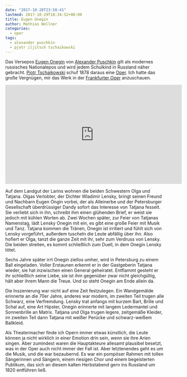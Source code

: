 ```yaml
---
date: "2017-10-28T23:58:41"
lastmod: 2017-10-29T18:34:52+00:00
title: Eugen Onegin
author: Mathias Wellner
categories:
  - oper
tags:
  - alexander puschkin
  - pjotr iljitsch tschaikowski
---
```

Das Versepos [Eugen Onegin](https://de.wikipedia.org/wiki/Eugen_Onegin) von [Alexander Puschkin](https://de.wikipedia.org/wiki/Alexander_Sergejewitsch_Puschkin) gilt als modernes russisches Nationalepos und wird jedem Schulkind in Russland näher gebracht. [Pjotr Tschaikowski](https://de.wikipedia.org/wiki/Pjotr_Iljitsch_Tschaikowski) schuf 1878 daraus eine [Oper](https://de.wikipedia.org/wiki/Eugen_Onegin_(Oper)). Ich hatte das große Vergnügen, mir das Werk in der [Frankfurter Oper](http://www.oper-frankfurt.de/) anzuschauen. 

<!-- more -->

<iframe width="560" height="315" src="https://www.youtube.com/embed/Olgn-Sfbv2I?rel=0" frameborder="0" allowfullscreen></iframe>

Auf dem Landgut der Larins wohnen die beiden Schwestern Olga und Tatjana. Olgas Verlobter, der Dichter Wladimir Lensky, bringt seinen Freund und Nachbarn Eugen Ongin vorbei, der als Alleinerbe und der Petersburger Gesellschaft überdrüssiger Dandy sofort das Interesse von Tatjana fesselt. Sie verliebt sich in ihn, schreibt ihm einen glühenden Brief, er weist sie jedoch mit kühlen Worten ab. Zwei Wochen später, zur Feier von Tatjanas Namenstag, lädt Lensky Onegin mit ein, es gibt eine große Feier mit Musik und Tanz. Tatjana kommen die Tränen, Onegin ist irritiert und fühlt sich von Lensky vorgeführt, außerdem tuscheln die Leute abfällig über ihn. Also hofiert er Olga, tanzt die ganze Zeit mit ihr, sehr zum Verdruss von Lensky. Die beiden streiten, es kommt schließlich zum Duell, in dem Onegin Lensky tötet. 

Sechs Jahre später irrt Onegin ziellos umher, wird in Petersburg zu einem Ball eingeladen. Voller Erstaunen erkennt er in der Gastgeberin Tatjana wieder, sie hat inzwischen einen General geheiratet. Entflammt gesteht er ihr schließlich seine Liebe, sie ist ihm gegenüber zwar nicht gleichgültig, hält aber ihrem Mann die Treue. Und so steht Onegin am Ende allein da. 

Die Inszenierung war nicht auf eine Zeit festzulegen. Ein Wandgemälde erinnerte an die 70er Jahre, anderes war modern, im zweiten Teil trugen alle Schwarz, eine Verfremdung. Lensky trat anfangs mit kurzem Bart, Brille und Schal auf, eine Art Hipster, Onegin erinnerte mit langem Ledermantel und Sonnenbrille an Matrix. Tatjana und Olga trugen legere, zeitgemäße Kleider, im zweiten Teil dann Tatjana mit weißer Perücke und schwarz-weißem Ballkleid. 

Als Theatermacher finde ich Opern immer etwas künstlich, die Leute können ja nicht wirklich in einer Emotion drin sein, wenn sie ihre Arien singen. Aber zumindest waren die Hauptakteure allesamt plausibel besetzt, was in der Oper auch nicht immer der Fall ist. Aber letztenendes geht es um die Musik, und die war bezaubernd. Es war ein pompöser Rahmen mit tollen Sängerinnen und Sängern, einem riesigen Chor und einem begeisterten Publikum, das sich an diesem kalten Herbstabend gern ins Russland um 1820 entführen ließ. 